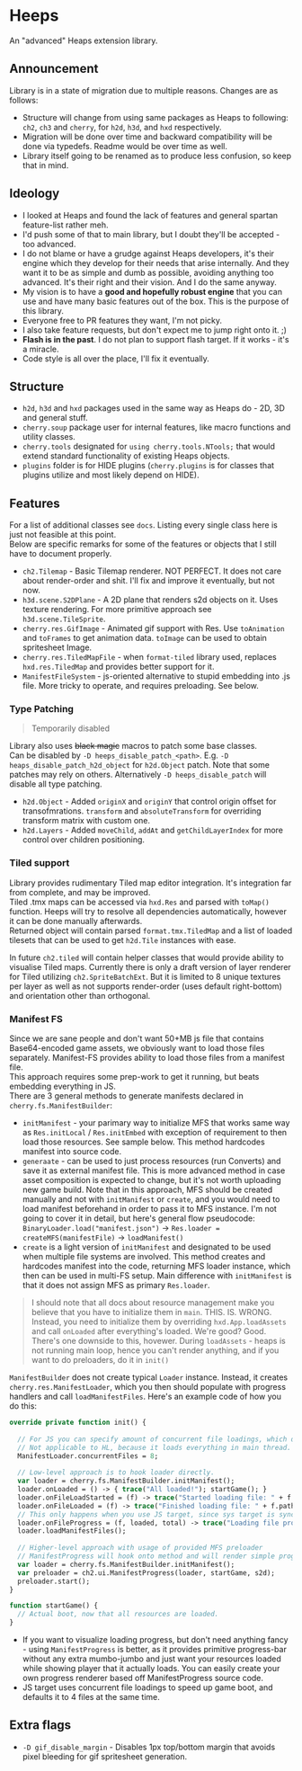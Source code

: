 # Heeps
An "advanced" Heaps extension library.

## Announcement
Library is in a state of migration due to multiple reasons. Changes are as follows:
* Structure will change from using same packages as Heaps to following: `ch2`, `ch3` and `cherry`, for `h2d`, `h3d`, and `hxd` respectively.
* Migration will be done over time and backward compatibility will be done via typedefs. Readme would be over time as well.
* Library itself going to be renamed as to produce less confusion, so keep that in mind.

## Ideology
* I looked at Heaps and found the lack of features and general spartan feature-list rather meh.
* I'd push some of that to main library, but I doubt they'll be accepted - too advanced.
* I do not blame or have a grudge against Heaps developers, it's their engine which they develop for their needs that arise internally. And they want it to be as simple and dumb as possible, avoiding anything too advanced. It's their right and their vision. And I do the same anyway.
* My vision is to have a **good and hopefully robust engine** that you can use and have many basic features out of the box. This is the purpose of this library. 
* Everyone free to PR features they want, I'm not picky.
* I also take feature requests, but don't expect me to jump right onto it. ;)
* **Flash is in the past**. I do not plan to support flash target. If it works - it's a miracle.
* Code style is all over the place, I'll fix it eventually.

## Structure
* `h2d`, `h3d` and `hxd` packages used in the same way as Heaps do - 2D, 3D and general stuff.
* `cherry.soup` package user for internal features, like macro functions and utility classes.
* `cherry.tools` designated for `using cherry.tools.NTools;` that would extend standard functionality of existing Heaps objects.
* `plugins` folder is for HIDE plugins (`cherry.plugins` is for classes that plugins utilize and most likely depend on HIDE).

## Features

For a list of additional classes see `docs`. Listing every single class here is just not feasible at this point.  
Below are specific remarks for some of the features or objects that I still have to document properly.

* `ch2.Tilemap` - Basic Tilemap renderer. NOT PERFECT. It does not care about render-order and shit. I'll fix and improve it eventually, but not now.
* `h3d.scene.S2DPlane` - A 2D plane that renders s2d objects on it. Uses texture rendering. For more primitive approach see `h3d.scene.TileSprite`.
* `cherry.res.GifImage` - Animated gif support with Res. Use `toAnimation` and `toFrames` to get animation data. `toImage` can be used to obtain spritesheet Image.
* `cherry.res.TiledMapFile` - when `format-tiled` library used, replaces `hxd.res.TiledMap` and provides better support for it.
* `ManifestFileSystem` - js-oriented alternative to stupid embedding into .js file. More tricky to operate, and requires preloading. See below.

### Type Patching
> Temporarily disabled

Library also uses ~~black magic~~ macros to patch some base classes.  
Can be disabled by `-D heeps_disable_patch_<path>`. E.g. `-D heaps_disable_patch_h2d_object` for `h2d.Object` patch. Note that some patches may rely on others. Alternatively `-D heeps_disable_patch` will disable all type patching.
* `h2d.Object` - Added `originX` and `originY` that control origin offset for transofmrations. `transform` and `absoluteTransform` for overriding transform matrix with custom one.
* `h2d.Layers` - Added `moveChild`, `addAt` and `getChildLayerIndex` for more control over children positioning.

### Tiled support

Library provides rudimentary Tiled map editor integration. It's integration far from complete, and may be improved.  
Tiled .tmx maps can be accessed via `hxd.Res` and parsed with `toMap()` function. Heeps will try to resolve all dependencies automatically, however it can be done manually afterwards.  
Returned object will contain parsed `format.tmx.TiledMap` and a list of loaded tilesets that can be used to get `h2d.Tile` instances with ease.

In future `ch2.tiled` will contain helper classes that would provide ability to visualise Tiled maps.
Currently there is only a draft version of layer renderer for Tiled utilizing `ch2.SpriteBatchExt`. But it is limited to 8 unique textures per layer as well as not supports render-order (uses default right-bottom) and orientation other than orthogonal.

### Manifest FS
Since we are sane people and don't want 50+MB js file that contains Base64-encoded game assets, we obviously want to load those files separately. Manifest-FS provides ability to load those files from a manifest file.  
This approach requires some prep-work to get it running, but beats embedding everything in JS.  
There are 3 general methods to generate manifests declared in `cherry.fs.ManifestBuilder`:
* `initManifest` - your parimary way to initialize MFS that works same way as `Res.initLocal` / `Res.initEmbed` with exception of requirement to then load those resources. See sample below. This method hardcodes manifest into source code.
* `generaate` - can be used to just process resources (run Converts) and save it as external manifest file. This is more advanced method in case asset composition is expected to change, but it's not worth uploading new game build. Note that in this approach, MFS should be created manually and not with `initManifest` or `create`, and you would need to load manifest beforehand in order to pass it to MFS instance. I'm not going to cover it in detail, but here's general flow pseudocode: `BinaryLoader.load("manifest.json")` -> `Res.loader = createMFS(manifestFile)` -> `loadManifest()`
* `create` is a light version of `initManifest` and designated to be used when multiple file systems are involved. This method creates and hardcodes manifest into the code, returning MFS loader instance, which then can be used in multi-FS setup. Main difference with `initManifest` is that it does not assign MFS as primary `Res.loader`.

> I should note that all docs about resource management make you believe that you have to initialize them in `main`. THIS. IS. WRONG. Instead, you need to initialize them by overriding `hxd.App.loadAssets` and call `onLoaded` after everything's loaded. We're good? Good. There's one downside to this, hovewer. During `loadAssets` - heaps is not running main loop, hence you can't render anything, and if you want to do preloaders, do it in `init()`

`ManifestBuilder` does not create typical `Loader` instance. Instead, it creates `cherry.res.ManifestLoader`, which you then should populate with progress handlers and call `loadManifestFiles`. Here's an example code of how you do this:
```haxe
override private function init() {
  
  // For JS you can specify amount of concurrent file loadings, which defaults to 4.
  // Not applicable to HL, because it loads everything in main thread.
  ManifestLoader.concurrentFiles = 8;
  
  // Low-level approach is to hook loader directly.
  var loader = cherry.fs.ManifestBuilder.initManifest();
  loader.onLoaded = () -> { trace("All loaded!"); startGame(); }
  loader.onFileLoadStarted = (f) -> trace("Started loading file: " + f.path);
  loader.onFileLoaded = (f) -> trace("Finished loading file: " + f.path);
  // This only happens when you use JS target, since sys target is synchronous.
  loader.onFileProgress = (f, loaded, total) -> trace("Loading file progress: " + f.path + ", " + loaded + "/" + total);
  loader.loadManifestFiles();
  
  // Higher-level approach with usage of provided MFS preloader
  // ManifestProgress will hook onto method and will render simple progress-bar while it loads resources.
  var loader = cherry.fs.ManifestBuilder.initManifest();
  var preloader = ch2.ui.ManifestProgress(loader, startGame, s2d);
  preloader.start();
}

function startGame() {
  // Actual boot, now that all resources are loaded.
}
```
* If you want to visualize loading progress, but don't need anything fancy - using `ManifestProgress` is better, as it provides primitive progress-bar without any extra mumbo-jumbo and just want your resources loaded while showing player that it actually loads. You can easily create your own progress renderer based off ManifestProgress source code.
* JS target uses concurrent file loadings to speed up game boot, and defaults it to 4 files at the same time.

## Extra flags
* `-D gif_disable_margin` - Disables 1px top/bottom margin that avoids pixel bleeding for gif spritesheet generation.